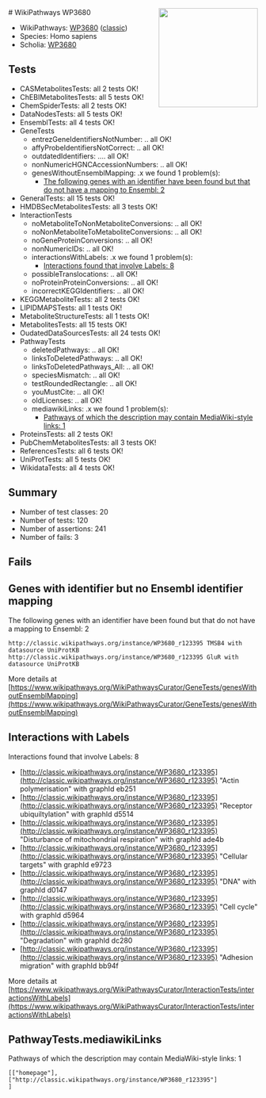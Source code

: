 <img style="float: right; width: 200px" src="https://upload.wikimedia.org/wikipedia/commons/thumb/8/83/Wplogo_with_text_500.png/640px-Wplogo_with_text_500.png" />
# WikiPathways WP3680

* WikiPathways: [WP3680](https://wikipathways.org/pathways/WP3680) ([classic](https://classic.wikipathways.org/instance/WP3680))
* Species: Homo sapiens
* Scholia: [WP3680](https://scholia.toolforge.org/wikipathways/WP3680)
## Tests
* CASMetabolitesTests: all 2 tests OK!
* ChEBIMetabolitesTests: all 5 tests OK!
* ChemSpiderTests: all 2 tests OK!
* DataNodesTests: all 5 tests OK!
* EnsemblTests: all 4 tests OK!
* GeneTests
    * entrezGeneIdentifiersNotNumber: .. all OK!
    * affyProbeIdentifiersNotCorrect: .. all OK!
    * outdatedIdentifiers: .... all OK!
    * nonNumericHGNCAccessionNumbers: .. all OK!
    * genesWithoutEnsemblMapping: .x we found 1 problem(s):
        * [The following genes with an identifier have been found but that do not have a mapping to Ensembl: 2](#40286d84)
* GeneralTests: all 15 tests OK!
* HMDBSecMetabolitesTests: all 3 tests OK!
* InteractionTests
    * noMetaboliteToNonMetaboliteConversions: .. all OK!
    * noNonMetaboliteToMetaboliteConversions: .. all OK!
    * noGeneProteinConversions: .. all OK!
    * nonNumericIDs: .. all OK!
    * interactionsWithLabels: .x we found 1 problem(s):
        * [Interactions found that involve Labels: 8](#630d267f)
    * possibleTranslocations: .. all OK!
    * noProteinProteinConversions: .. all OK!
    * incorrectKEGGIdentifiers: .. all OK!
* KEGGMetaboliteTests: all 2 tests OK!
* LIPIDMAPSTests: all 1 tests OK!
* MetaboliteStructureTests: all 1 tests OK!
* MetabolitesTests: all 15 tests OK!
* OudatedDataSourcesTests: all 24 tests OK!
* PathwayTests
    * deletedPathways: .. all OK!
    * linksToDeletedPathways: .. all OK!
    * linksToDeletedPathways_All: .. all OK!
    * speciesMismatch: .. all OK!
    * testRoundedRectangle: .. all OK!
    * youMustCite: .. all OK!
    * oldLicenses: .. all OK!
    * mediawikiLinks: .x we found 1 problem(s):
        * [Pathways of which the description may contain MediaWiki-style links: 1](#da69cf45)
* ProteinsTests: all 2 tests OK!
* PubChemMetabolitesTests: all 3 tests OK!
* ReferencesTests: all 6 tests OK!
* UniProtTests: all 5 tests OK!
* WikidataTests: all 4 tests OK!


## Summary

* Number of test classes: 20
* Number of tests: 120
* Number of assertions: 241
* Number of fails: 3

## Fails

<a name="40286d84" />

## Genes with identifier but no Ensembl identifier mapping

The following genes with an identifier have been found but that do not have a mapping to Ensembl: 2
```
http://classic.wikipathways.org/instance/WP3680_r123395 TMSB4 with datasource UniProtKB
http://classic.wikipathways.org/instance/WP3680_r123395 GluR with datasource UniProtKB
```

More details at [https://www.wikipathways.org/WikiPathwaysCurator/GeneTests/genesWithoutEnsemblMapping](https://www.wikipathways.org/WikiPathwaysCurator/GeneTests/genesWithoutEnsemblMapping)

<a name="630d267f" />

## Interactions with Labels

Interactions found that involve Labels: 8

* [http://classic.wikipathways.org/instance/WP3680_r123395](http://classic.wikipathways.org/instance/WP3680_r123395) "Actin 
polymerisation" with graphId eb251
* [http://classic.wikipathways.org/instance/WP3680_r123395](http://classic.wikipathways.org/instance/WP3680_r123395) "Receptor ubiquiltylation" with graphId d5514
* [http://classic.wikipathways.org/instance/WP3680_r123395](http://classic.wikipathways.org/instance/WP3680_r123395) "Disturbance of mitochondrial respiration" with graphId ade4b
* [http://classic.wikipathways.org/instance/WP3680_r123395](http://classic.wikipathways.org/instance/WP3680_r123395) "Cellular targets" with graphId e9723
* [http://classic.wikipathways.org/instance/WP3680_r123395](http://classic.wikipathways.org/instance/WP3680_r123395) "DNA" with graphId d0147
* [http://classic.wikipathways.org/instance/WP3680_r123395](http://classic.wikipathways.org/instance/WP3680_r123395) "Cell cycle" with graphId d5964
* [http://classic.wikipathways.org/instance/WP3680_r123395](http://classic.wikipathways.org/instance/WP3680_r123395) "Degradation" with graphId dc280
* [http://classic.wikipathways.org/instance/WP3680_r123395](http://classic.wikipathways.org/instance/WP3680_r123395) "Adhesion migration" with graphId bb94f


More details at [https://www.wikipathways.org/WikiPathwaysCurator/InteractionTests/interactionsWithLabels](https://www.wikipathways.org/WikiPathwaysCurator/InteractionTests/interactionsWithLabels)

<a name="da69cf45" />

## PathwayTests.mediawikiLinks

Pathways of which the description may contain MediaWiki-style links: 1
```
[["homepage"],
["http://classic.wikipathways.org/instance/WP3680_r123395"]
]
```

